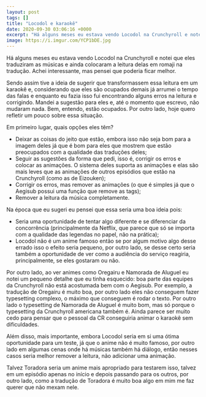 ```yaml
---
layout: post
tags: []
title: "Locodol e karaokê"
date: 2020-09-30 03:06:16 +0000
excerpt: "Há alguns meses eu estava vendo Locodol na Crunchyroll e notei que eles traduziram as músicas e ainda..."
image: https://i.imgur.com/YCP1bDE.jpg
---
```


Há alguns meses eu estava vendo Locodol na Crunchyroll e notei que eles traduziram as músicas e ainda colocaram a leitura delas em romaji na tradução. Achei interessante, mas pensei que poderia ficar melhor.

Sendo assim tive a ideia de sugerir que transformassem essa leitura em um karaokê e, considerando que eles são ocupados demais já arrumei o tempo das falas e enquanto eu fazia isso fui encontrando alguns erros na leitura e corrigindo. Mandei a sugestão para eles e, até o momento que escrevo, não mudaram nada. Bem, entendo, estão ocupados. Por outro lado, hoje quero refletir um pouco sobre essa situação.

Em primeiro lugar, quais opções eles têm?

* Deixar as coisas do jeito que estão, embora isso não seja bom para a imagem deles já que é bom para eles que mostrem que estão preocupados com a qualidade das traduções deles;
* Seguir as sugestões da forma que pedi, isso é, corrigir os erros e colocar as animações. O sistema deles suporta as animações e elas são mais leves que as animações de outros episódios que estão na Crunchyroll (como as de Eizouken);
* Corrigir os erros, mas remover as animações (o que é simples já que o Aegisub possui uma função que remove as tags);
* Remover a leitura da música completamente.

Na época que eu sugeri eu pensei que essa seria uma boa ideia pois:

* Seria uma oportunidade de tentar algo diferente e se diferenciar da concorrência (principalmente da Netflix, que parece que só se importa com a qualidade das legendas no papel, não na prática);
* Locodol não é um anime famoso então se por algum motivo algo desse errado isso o efeito seria pequeno, por outro lado, se desse certo seria também a oportunidade de ver como a audiência do serviço reagiria, principalmente, se eles gostaram ou não.

Por outro lado, ao ver animes como Oregairu e Namorada de Aluguel eu notei um pequeno detalhe que eu tinha esquecido: boa parte das equipes da Crunchyroll não está acostumada bem com o Aegisub. Por exemplo, a tradução de Oregairu é muito boa, por outro lado eles não conseguem fazer typesetting complexo, o máximo que conseguem é rodar o texto. Por outro lado o typesetting de Namorada de Aluguel é muito bom, mas só porque o typesetting da Crunchyroll americana também é. Ainda parece ser muito cedo para pensar que o pessoal da CR conseguiria animar o karaokê sem dificuldades.

Além disso, mais importante, embora Locodol seria em si uma ótima oportunidade para um teste, já que o anime não é muito famoso, por outro lado em algumas cenas onde há músicas também há diálogo, então nesses casos seria melhor remover a leitura, não adicionar uma animação.

Talvez Toradora seria um anime mais apropriado para testarem isso, talvez em um episódio apenas no início e depois passando para os outros, por outro lado, como a tradução de Toradora é muito boa algo em mim me faz querer que não mexam nele.